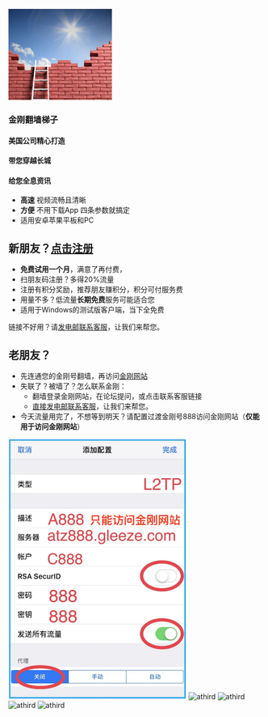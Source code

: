 ![athird](l-w-s-athird.png)
### 金刚翻墙梯子

#### 美国公司精心打造
####     带您穿越长城
####     给您全息资讯

* **高速** 视频流畅且清晰
* **方便** 不用下载App 四条参数就搞定
* 适用安卓苹果平板和PC
    
## 新朋友？[点击注册](https://myfasttrack.org/midman/testfm.php)
* **免费试用一个月**，满意了再付费，
* 扫朋友码注册？多得20%流量
* 注册有积分奖励，推荐朋友赚积分，积分可付服务费
* 用量不多？低流量**长期免费**服务可能适合您
* 适用于Windows的测试版客户端，当下全免费

链接不好用？请[发电邮联系客服](mailto:cs@a2zitpro.com)，让我们来帮您。
## 老朋友？
* 先连通您的金刚号翻墙，再访问[金刚网站](https://atozitpro.net/zh)   
* 失联了？被墙了？怎么联系金刚：
  * 翻墙登录金刚网站，在论坛提问，或点击联系客服链接
  * [直接发电邮联系客服](mailto:cs@a2zitpro.com)，让我们来帮您。
* 今天流量用完了，不想等到明天？请配置过渡金刚号888访问金刚网站（**仅能用于访问金刚网站**）

![athird](888.png) 
![athird](androidScreen2.png) 
![athird](iosScreen2.png) 
![athird](androidScreen1.png) 
![athird](iosScreen1.png) 
